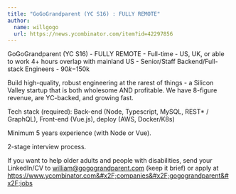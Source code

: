 ```yaml
---
title: "GoGoGrandparent (YC S16) : FULLY REMOTE"
author:
  name: willgogo
  url: https://news.ycombinator.com/item?id=42297856
---
```

GoGoGrandparent (YC S16) - FULLY REMOTE - Full-time - US, UK, or able to work 4+ hours overlap with mainland US - Senior&#x2F;Staff Backend&#x2F;Full-stack Engineers - $90k-$150k

Build high-quality, robust engineering at the rarest of things - a Silicon Valley startup that is both wholesome AND profitable. We have 8-figure revenue, are YC-backed, and growing fast.

Tech stack (required): Back-end (Node, Typescript, MySQL, REST* &#x2F; GraphQL), Front-end (Vue.js), deploy (AWS, Docker&#x2F;K8s)

Minimum 5 years experience (with Node or Vue).

2-stage interview process.

If you want to help older adults and people with disabilities, send your LinkedIn&#x2F;CV to william@gogograndparent.com (keep it brief) or apply at <a href="https:&#x2F;&#x2F;www.ycombinator.com&#x2F;companies&#x2F;gogograndparent&#x2F;jobs">https:&#x2F;&#x2F;www.ycombinator.com&#x2F;companies&#x2F;gogograndparent&#x2F;jobs</a>
<JobApplication />
